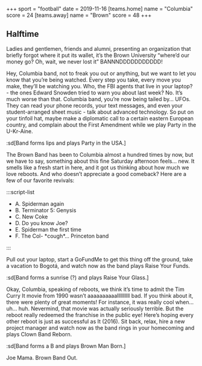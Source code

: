 +++
sport = "football"
date = 2019-11-16
[teams.home]
name = "Columbia"
score = 24
[teams.away]
name = "Brown"
score = 48
+++

## Halftime

Ladies and gentlemen, friends and alumni, presenting an organization that briefly forgot where it put its wallet, it’s the Brown University “where’d our money go? Oh, wait, we never lost it” BANNNDDDDDDDDDDD!

Hey, Columbia band, not to freak you out or anything, but we want to let you know that you’re being watched. Every step you take, every move you make, they’ll be watching you. Who, the FBI agents that live in your laptop? - the ones Edward Snowden tried to warn you about last week? No. It’s much worse than that. Columbia band, you’re now being tailed by… UFOs. They can read your phone records, your text messages, and even your student-arranged sheet music - talk about advanced technology. So put on your tinfoil hat, maybe make a diplomatic call to a certain eastern European country, and complain about the First Amendment while we play Party in the U-Kr-Aine.

:sd[Band forms lips and plays Party in the USA.]

The Brown Band has been to Columbia almost a hundred times by now, but we have to say, something about this fine Saturday afternoon feels… new. It smells like a fresh start in here, and it got us thinking about how much we love reboots. And who doesn’t appreciate a good comeback? Here are a few of our favorite revivals:

:::script-list

- A. Spiderman again
- B. Terminator 5: Genysis
- C. New Coke
- D. Do you know Joe?
- E. Spiderman the first time
- F. The Col- \*cough\*... Princeton band

:::

Pull out your laptop, start a GoFundMe to get this thing off the ground, take a vacation to Bogotá, and watch now as the band plays Raise Your Funds.

:sd[Band forms a sunrise (?) and plays Raise Your Glass.]

Okay, Columbia, speaking of reboots, we think it’s time to admit the Tim Curry It movie from 1990 wasn’t aaaaaaaaaallllllllll bad. If you think about it, there were plenty of great moments! For instance, it was really cool when… uh… huh. Nevermind, that movie was actually seriously terrible. But the reboot really redeemed the franchise in the public eye! Here’s hoping every other reboot is just as successful as It (2016). Sit back, relax, hire a new project manager and watch now as the band rings in your homecoming and plays Clown Band Reborn.

:sd[Band forms a B and plays Brown Man Born.]

Joe Mama. Brown Band Out.
